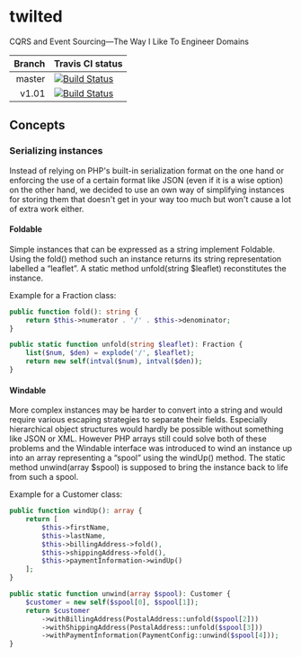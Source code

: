 # twilted
CQRS and Event Sourcing—The Way I Like To Engineer Domains

Branch | Travis CI status
-----: | :---
master | [![Build Status](https://travis-ci.org/kepawni/twilted.svg?branch=master)](https://travis-ci.org/kepawni/twilted)
v1.01  | [![Build Status](https://travis-ci.org/kepawni/twilted.svg?branch=v1.0.1)](https://travis-ci.org/kepawni/twilted)

## Concepts

### Serializing instances

Instead of relying on PHP's built-in serialization format on the one hand or enforcing the use of a certain format like JSON (even if it is a wise option) on the other hand, we decided to use an own way of simplifying instances for storing them that doesn't get in your way too much but won't cause a lot of extra work either.

#### Foldable

Simple instances that can be expressed as a string implement Foldable. Using the fold() method such an instance returns its string representation labelled a “leaflet”. A static method unfold(string $leaflet) reconstitutes the instance.

Example for a Fraction class:

```php
public function fold(): string {
    return $this->numerator . '/' . $this->denominator;
}

public static function unfold(string $leaflet): Fraction {
    list($num, $den) = explode('/', $leaflet);
    return new self(intval($num), intval($den));
}
```

#### Windable

More complex instances may be harder to convert into a string and would require various escaping strategies to separate their fields. Especially hierarchical object structures would hardly be possible without something like JSON or XML. However PHP arrays still could solve both of these problems and the Windable interface was introduced to wind an instance up into an array representing a “spool” using the windUp() method. The static method unwind(array $spool) is supposed to bring the instance back to life from such a spool.

Example for a Customer class:

```php
public function windUp(): array {
    return [
        $this->firstName,
        $this->lastName,
        $this->billingAddress->fold(),
        $this->shippingAddress->fold(),
        $this->paymentInformation->windUp()
    ];
}

public static function unwind(array $spool): Customer {
    $customer = new self($spool[0], $spool[1]);
    return $customer
        ->withBillingAddress(PostalAddress::unfold($spool[2]))
        ->withShippingAddress(PostalAddress::unfold($spool[3]))
        ->withPaymentInformation(PaymentConfig::unwind($spool[4]));
}
```
